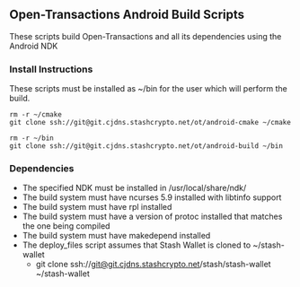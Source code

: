 ## Open-Transactions Android Build Scripts

These scripts build Open-Transactions and all its dependencies using the Android NDK

### Install Instructions

These scripts must be installed as ~/bin for the user which will perform the build.

    rm -r ~/cmake
    git clone ssh://git@git.cjdns.stashcrypto.net/ot/android-cmake ~/cmake

    rm -r ~/bin
    git clone ssh://git@git.cjdns.stashcrypto.net/ot/android-build ~/bin

### Dependencies

* The specified NDK must be installed in /usr/local/share/ndk/<ndk-name>
* The build system must have ncurses 5.9 installed with libtinfo support
* The build system must have rpl installed
* The build system must have a version of protoc installed that matches the one being compiled
* The build system must have makedepend installed
* The deploy_files script assumes that Stash Wallet is cloned to ~/stash-wallet
  * git clone ssh://git@git.cjdns.stashcrypto.net/stash/stash-wallet ~/stash-wallet
